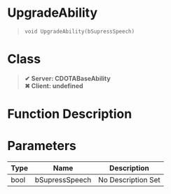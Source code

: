 # UpgradeAbility
> `void UpgradeAbility(bSupressSpeech)`
# Class
> __✔ Server: CDOTABaseAbility__  
> __✖ Client: undefined__  
# Function Description

# Parameters
Type|Name|Description
--|--|--
bool|bSupressSpeech|No Description Set

